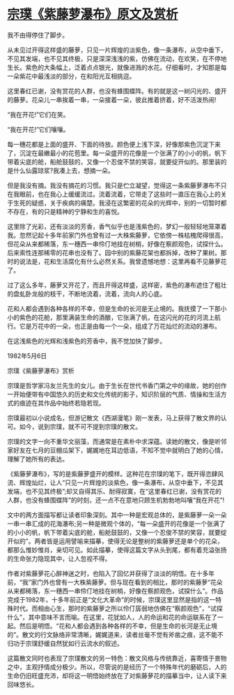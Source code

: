 # [宗璞《紫藤萝瀑布》原文及赏析](https://www.vrrw.net/wx/11144.html)

我不由得停住了脚步。

从未见过开得这样盛的藤萝，只见一片辉煌的淡紫色，像一条瀑布，从空中垂下，不见其发端，也不见其终极，只是深深浅浅的紫，仿佛在流动，在欢笑，在不停地生长。紫色的大条幅上，泛着点点银光，就像进溅的水花。仔细看时，才知那是每一朵紫花中最浅淡的部分，在和阳光互相挑逗。

这里春红已谢，没有赏花的人群，也没有蜂围蝶阵。有的就是这一树闪光的、盛开的藤萝。花朵儿一串挨着一串，一朵接着一朵，彼此推着挤着，好不活泼热闹!



“我在开花!”它们在笑。

“我在开花!”它们嚷嚷。

每一穗花都是上面的盛开、下面的待放。颜色便上浅下深，好像那紫色沉淀下来了，沉淀在最嫩最小的花苞里。每一朵盛开的花像是一个张满了的小小的帆，帆下带着尖底的舱，船舱鼓鼓的，又像一个忍俊不禁的笑容，就要绽开似的。那里装的是什么仙露琼浆?我凑上去，想摘一朵。

但是我没有摘。我没有摘花的习惯。我只是伫立凝望，觉得这一条紫藤萝瀑布不只在我眼前，也在我心上缓缓流过。流着流着，它带走了这些时一直压在我心上的关于生死的疑惑，关于疾病的痛楚。我浸在这繁密的花朵的光辉中，别的一切暂时都不存在，有的只是精神的宁静和生的喜悦。

这里除了光彩，还有淡淡的芳香，香气似乎也是浅紫色的，梦幻一般轻轻地笼罩着我。忽然记起十多年前家门外也曾有过一大株紫藤萝，它依傍一株枯槐爬得很高，但花朵从来都稀落，东一穗西一串伶仃地挂在树梢，好像在察颜观色，试探什么。后来索性连那稀零的花串也没有了。园中别的紫藤花架也都拆掉，改种了果树。那时的说法是，花和生活腐化有什么必然关系。我曾遗憾地想：这里再看不见藤萝花了。

过了这么多年，藤萝又开花了，而且开得这样盛，这样密，紫色的瀑布遮住了粗壮的盘虬卧龙般的枝干，不断地流着，流着，流向人的心底。

花和人都会遇到各种各样的不幸，但是生命的长河是无止境的。我抚摸了一下那小小的紫色的花舱，那里满装生命的酒酿，它张满了帆，在这闪光的花的河流上航行。它是万花中的一朵，也正是由每一个一朵，组成了万花灿烂的流动的瀑布。

在这浅紫色的光辉和浅紫色的芳香中，我不觉加快了脚步。

1982年5月6日

宗璞《紫藤萝瀑布》赏析

宗璞是哲学家冯友兰先生的女儿。由于生长在世代书香门第之中的缘故，她的创作一开始便带有中国悠久的历史和文化传统的影子，知识阶层的气质、情操和生活方式的痕迹在其作品中始终若隐若现。

宗璞最初以小说成名，但游记散文《西湖漫笔》刚一发表，马上获得了散文界的认可。如今，说到宗璞，就不可不提到宗璞的散文。

宗璞的文字一向不重华文丽藻，而通常是在素朴中求深蕴。读她的散文，像是听邻家好友在七月的豆棚瓜架下，娓娓地在耳边低语，不知不觉中就明白了她的心情，理解了她所有的表达。

《紫藤萝瀑布》，写的是紫藤萝盛开的模样。这种花在宗璞的笔下，既开得恣肆风流、辉煌灿烂，让人“只见一片辉煌的淡紫色，像一条瀑布，从空中垂下，不见其发端，也不见其终极”;却又自得其乐、耐得寂寞，在“这里春红已谢，没有赏花的人群，也没有蜂围蝶阵”的时刻，还一点不在意地只顾生机勃勃地叫嚷“我在开花”!

文中的两方面描写都让读者印象深刻。其中一种是宏观总体的，是紫藤萝一朵一朵一串一串汇成的花海瀑布;另一种是微观个体的，“每一朵盛开的花像是一个张满了的小小的帆，帆下带着尖底的舱，船舱鼓鼓的，又像一个忍俊不禁的笑容，就要绽开似的”。两者皆是运用譬喻来描摹，使得无论是整树的紫藤萝还是单个的花朵，都那么惟妙惟肖，亲切可见。如此描摹，使得这篇文字从头到尾，都有着充溢张扬的生命张力隐现其中，让人忽视不得。

作者对紫藤萝花心醉神迷之时，也陷入了回忆并获得了淡淡的明悟。在十多年前，“我”家门外也曾有一大株紫藤萝。但与现在看到的相比，那时的紫藤萝“花朵从来都稀落，东一穗西一串伶仃地挂在树梢，好像在察颜观色，试探什么”。作品完成于1982年，十多年前正是“文化大革命”的时候，宗璞这里显然是指的这一特殊时代。而相由心生，那时的紫藤萝之所以伶仃孱弱地仿佛在“察颜观色”，“试探什么”，其中意味不言而喻。在这里，花犹如人，人的命运和花的命运联系在了一起。然后是明悟。“花和人都会遇到各种各样的不幸，但是生命的长河是无止境的”。散文的行文脉络非常清晰，娓娓道来，读者丝毫不觉有斧凿之痕，这不能不归功于宗璞舒缓自然犹如行云流水的叙述。

这篇散文同时也表现了宗璞散文的另一特色：散文风格与传统靠近，喜寄情于景物之中，主观抒情成分极少。所以，尽管说的是经历了一个特殊年代的磨砺后，人的生命仍旧旺盛充沛，却将这一明悟始终放在了对紫藤萝花的描摹当中，让人读下来回味悠长。

